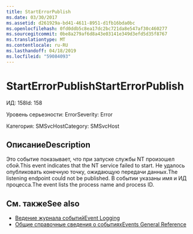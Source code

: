 ```yaml
---
title: StartErrorPublish
ms.date: 03/30/2017
ms.assetid: d261929a-bd41-4611-8951-d1fb16bda0bc
ms.openlocfilehash: 0fd0ddb5c8ea17dc2bc721da8e547af30c460277
ms.sourcegitcommit: 0be8a279af6d8a43e03141e349d3efd5d35f8767
ms.translationtype: MT
ms.contentlocale: ru-RU
ms.lasthandoff: 04/18/2019
ms.locfileid: "59084093"
---
```

# <a name="starterrorpublish"></a><span data-ttu-id="75cce-102">StartErrorPublish</span><span class="sxs-lookup"><span data-stu-id="75cce-102">StartErrorPublish</span></span>
<span data-ttu-id="75cce-103">ИД: 158</span><span class="sxs-lookup"><span data-stu-id="75cce-103">Id: 158</span></span>  
  
 <span data-ttu-id="75cce-104">Уровень серьезности: Error</span><span class="sxs-lookup"><span data-stu-id="75cce-104">Severity: Error</span></span>  
  
 <span data-ttu-id="75cce-105">Категория: SMSvcHost</span><span class="sxs-lookup"><span data-stu-id="75cce-105">Category: SMSvcHost</span></span>  
  
## <a name="description"></a><span data-ttu-id="75cce-106">Описание</span><span class="sxs-lookup"><span data-stu-id="75cce-106">Description</span></span>  
 <span data-ttu-id="75cce-107">Это событие показывает, что при запуске службы NT произошел сбой.</span><span class="sxs-lookup"><span data-stu-id="75cce-107">This event indicates that the NT service failed to start.</span></span> <span data-ttu-id="75cce-108">Не удалось опубликовать конечную точку, ожидающую передачи данных.</span><span class="sxs-lookup"><span data-stu-id="75cce-108">The listening endpoint could not be published.</span></span> <span data-ttu-id="75cce-109">В событии указаны имя и ИД процесса.</span><span class="sxs-lookup"><span data-stu-id="75cce-109">The event lists the process name and process ID.</span></span>  
  
## <a name="see-also"></a><span data-ttu-id="75cce-110">См. также</span><span class="sxs-lookup"><span data-stu-id="75cce-110">See also</span></span>

- [<span data-ttu-id="75cce-111">Ведение журнала событий</span><span class="sxs-lookup"><span data-stu-id="75cce-111">Event Logging</span></span>](../../../../../docs/framework/wcf/diagnostics/event-logging/index.md)
- [<span data-ttu-id="75cce-112">Общие справочные сведения о событиях</span><span class="sxs-lookup"><span data-stu-id="75cce-112">Events General Reference</span></span>](../../../../../docs/framework/wcf/diagnostics/event-logging/events-general-reference.md)
